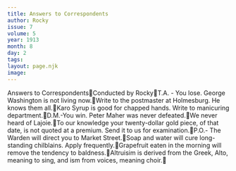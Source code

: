 ```yaml
---
title: Answers to Correspondents
author: Rocky
issue: 7
volume: 5
year: 1913
month: 8
day: 2
tags:
layout: page.njk
image:
---
```

Answers to CorrespondentsConducted by RockyT.A. - You lose. George Washington is not living now.Write to the postmaster at Holmesburg. He knows them all.Karo Syrup is good for chapped hands. Write to manicuring department.D.M.-You win. Peter Maher was never defeated.We never heard of Lajoie.To our knowledge your twenty-dollar gold piece, of that date, is not quoted at a premium. Send it to us for examination.P.O.- The Warden will direct you to Market Street.Soap and water will cure long-standing chilblains. Apply frequently.Grapefruit eaten in the morning will remove the tendency to baldness.Altruisim is derived from the Greek, Alto, meaning to sing, and ism from voices, meaning choir.
